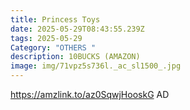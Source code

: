 ```yaml
---
title: Princess Toys
date: 2025-05-29T08:43:55.239Z
tags: 2025-05-29
Category: "OTHERS "
description: 10BUCKS (AMAZON)
image: img/71vpz5s736l._ac_sl1500_.jpg
---
```

https://amzlink.to/az0SqwjHooskG AD